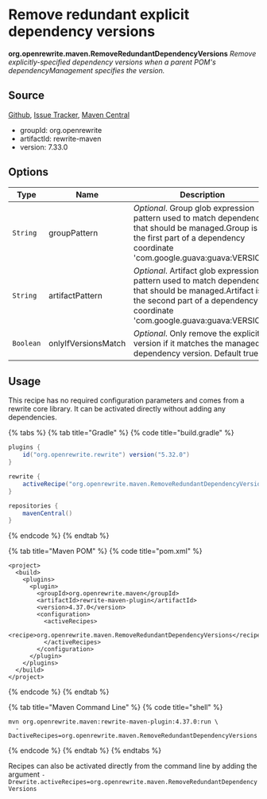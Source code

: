 # Remove redundant explicit dependency versions

**org.openrewrite.maven.RemoveRedundantDependencyVersions** _Remove explicitly-specified dependency versions when a parent POM's dependencyManagement specifies the version._

## Source

[Github](https://github.com/openrewrite/rewrite), [Issue Tracker](https://github.com/openrewrite/rewrite/issues), [Maven Central](https://search.maven.org/artifact/org.openrewrite/rewrite-maven/7.33.0/jar)

* groupId: org.openrewrite
* artifactId: rewrite-maven
* version: 7.33.0

## Options

| Type      | Name                | Description                                                                                                                                                                             |
| --------- | ------------------- | --------------------------------------------------------------------------------------------------------------------------------------------------------------------------------------- |
| `String`  | groupPattern        | _Optional_. Group glob expression pattern used to match dependencies that should be managed.Group is the first part of a dependency coordinate 'com.google.guava:guava:VERSION'.        |
| `String`  | artifactPattern     | _Optional_. Artifact glob expression pattern used to match dependencies that should be managed.Artifact is the second part of a dependency coordinate 'com.google.guava:guava:VERSION'. |
| `Boolean` | onlyIfVersionsMatch | _Optional_. Only remove the explicit version if it matches the managed dependency version. Default true.                                                                                |

## Usage

This recipe has no required configuration parameters and comes from a rewrite core library. It can be activated directly without adding any dependencies.

{% tabs %}
{% tab title="Gradle" %}
{% code title="build.gradle" %}
```groovy
plugins {
    id("org.openrewrite.rewrite") version("5.32.0")
}

rewrite {
    activeRecipe("org.openrewrite.maven.RemoveRedundantDependencyVersions")
}

repositories {
    mavenCentral()
}
```
{% endcode %}
{% endtab %}

{% tab title="Maven POM" %}
{% code title="pom.xml" %}
```markup
<project>
  <build>
    <plugins>
      <plugin>
        <groupId>org.openrewrite.maven</groupId>
        <artifactId>rewrite-maven-plugin</artifactId>
        <version>4.37.0</version>
        <configuration>
          <activeRecipes>
            <recipe>org.openrewrite.maven.RemoveRedundantDependencyVersions</recipe>
          </activeRecipes>
        </configuration>
      </plugin>
    </plugins>
  </build>
</project>
```
{% endcode %}
{% endtab %}

{% tab title="Maven Command Line" %}
{% code title="shell" %}
```shell
mvn org.openrewrite.maven:rewrite-maven-plugin:4.37.0:run \
  -DactiveRecipes=org.openrewrite.maven.RemoveRedundantDependencyVersions
```
{% endcode %}
{% endtab %}
{% endtabs %}

Recipes can also be activated directly from the command line by adding the argument `-Drewrite.activeRecipes=org.openrewrite.maven.RemoveRedundantDependencyVersions`
